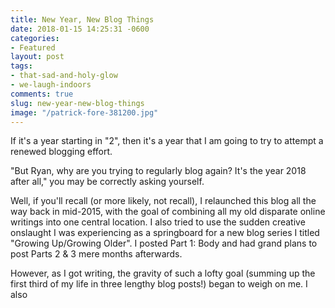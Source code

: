 ```yaml
---
title: New Year, New Blog Things
date: 2018-01-15 14:25:31 -0600
categories:
- Featured
layout: post
tags:
- that-sad-and-holy-glow
- we-laugh-indoors
comments: true
slug: new-year-new-blog-things
image: "/patrick-fore-381200.jpg"
---
```

If it's a year starting in "2", then it's a year that I am going to try to attempt a renewed blogging effort.

<!-- break -->

"But Ryan, why are you trying to regularly blog again? It's the year 2018 after all," you may be correctly asking yourself.

Well, if you'll recall (or more likely, not recall), I relaunched this blog all the way back in mid-2015, with the goal of combining all my old disparate online writings into one central location. I also tried to use the sudden creative onslaught I was experiencing as a springboard for a new blog series I titled "Growing Up/Growing Older". I posted Part 1: Body and had grand plans to post Parts 2 & 3 mere months afterwards.

However, as I got writing, the gravity of such a lofty goal (summing up the first third of my life in three lengthy blog posts!) began to weigh on me. I also